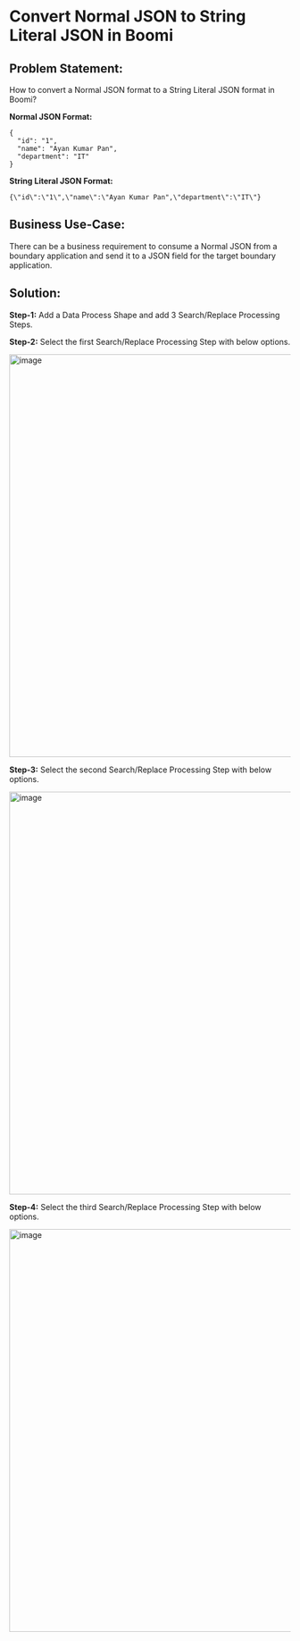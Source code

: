 # Convert Normal JSON to String Literal JSON in Boomi

## Problem Statement: 
How to convert a Normal JSON format to a String Literal JSON format in Boomi?

**Normal JSON Format:**
```
{
  "id": "1",
  "name": "Ayan Kumar Pan",
  "department": "IT"
}
```

**String Literal JSON Format:**

```
{\"id\":\"1\",\"name\":\"Ayan Kumar Pan",\"department\":\"IT\"}
```

## Business Use-Case: 
There can be a business requirement to consume a Normal JSON from a boundary application and send it to a JSON field for the target boundary application.

## Solution:
**Step-1:** Add a Data Process Shape and add 3 Search/Replace Processing Steps.

**Step-2:** Select the first Search/Replace Processing Step with below options.

<img width="721" alt="image" src="https://github.com/user-attachments/assets/a0de7677-f314-4246-a48a-6fe200203abf" />

**Step-3:** Select the second Search/Replace Processing Step with below options.

<img width="721" alt="image" src="https://github.com/user-attachments/assets/965422e4-f594-4998-bf82-d221341eb9a7" />

**Step-4:** Select the third Search/Replace Processing Step with below options.

<img width="721" alt="image" src="https://github.com/user-attachments/assets/6e59e963-8ac7-4aa4-8f95-cbc75d49f334" />

